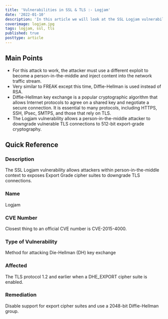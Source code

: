 ```yaml
---
title: 'Vulnerabilities in SSL & TLS :- Logjam'
date: '2022-01-10'
description: 'In this article we will look at the SSL Logjam vulnerability. This is a person-in-the-middle attack, similar to FREAK, that exposes Export Grade cipher suites. This time, Diffie-Hellman is used instead of RSA.'
coverimage: logjam.jpg
tags: logjam, ssl, tls
published: true
posttype: article
---
```

## Main Points

- For this attack to work, the attacker must use a different exploit to become a person-in-the-middle and inject content into the network traffic stream.
- Very similar to FREAK except this time, Diffie-Hellman is used instead of RSA.
- Diffie-Hellman key exchange is a popular cryptographic algorithm that allows Internet protocols to agree on a shared key and negotiate a secure connection. It is essential to many protocols, including HTTPS, SSH, IPsec, SMTPS, and those that rely on TLS.
- The Logjam vulnerability allows a person-in-the-middle attacker to downgrade vulnerable TLS connections to 512-bit export-grade cryptography.

## Quick Reference

### Description

The SSL Logjam vulnerability allows attackers within person-in-the-middle context to exposes Export Grade cipher suites to downgrade TLS connections.

### Name

Logjam

### CVE Number

Closest thing to an official CVE number is CVE-2015-4000. 

### Type of Vulnerability

Method for attacking Die-Hellman (DH) key exchange

### Affected

The TLS protocol 1.2 and earlier when a DHE_EXPORT cipher suite is enabled. 

### Remediation

 Disable support for export cipher suites and use a 2048-bit Diffie-Hellman group.